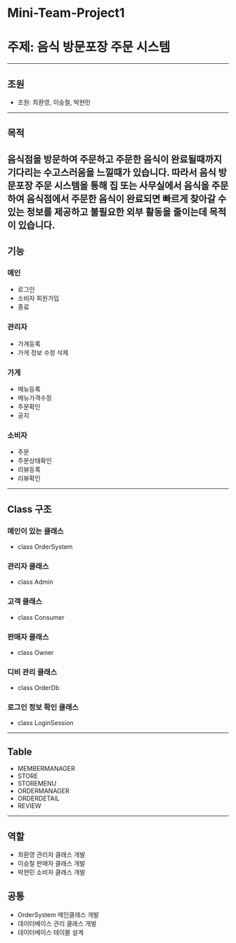 # Mini-Team-Project1
# 주제: 음식 방문포장 주문 시스템
---------------------------------------------------------
## 조원
- 조원: 최환영, 이승철, 박현민
---------------------------------------------------------

## 목적
음식점을 방문하여 주문하고 주문한 음식이 완료될때까지 기다리는 수고스러움을 느낄때가 있습니다.
따라서 음식 방문포장 주문 시스템을 통해 집 또는 사무실에서 음식을 주문하여 음식점에서 주문한 음식이
완료되면 빠르게 찾아갈 수 있는 정보를 제공하고 불필요한 외부 활동을 줄이는데 목적이 있습니다.
---------------------------------------------------------

## 기능
### 메인
- 로그인
- 소비자 회원가입
- 종료

### 관리자
- 가게등록
- 가게 정보 수정 삭제

### 가게
- 메뉴등록
- 메뉴가격수정
- 주문확인
- 공지

### 소비자
- 주문
- 주문상태확인
- 리뷰등록
- 리뷰확인
---------------------------------------------------------

## Class 구조
### 메인이 있는 클래스
- class OrderSystem

### 관리자 클래스
- class Admin

### 고객 클래스
- class Consumer

### 판매자 클래스
- class Owner

### 디비 관리 클래스
- class OrderDb

### 로그인 정보 확인 클래스
- class LoginSession

---------------------------------------------------------

## Table
- MEMBERMANAGER
- STORE
- STOREMENU
- ORDERMANAGER
- ORDERDETAIL
- REVIEW

---------------------------------------------------------

## 역할
- 최환영 관리자 클래스 개발
- 이승철 판매자 클래스 개발
- 박현민 소비자 클래스 개발

## 공통
- OrderSystem 메인클래스 개발
- 데이터베이스 관리 클래스 개발
- 데이터베이스 테이블 설계
